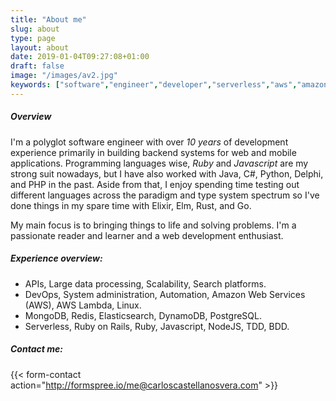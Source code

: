 ```yaml
---
title: "About me"
slug: about
type: page
layout: about
date: 2019-01-04T09:27:08+01:00
draft: false
image: "/images/av2.jpg"
keywords: ["software","engineer","developer","serverless","aws","amazon","architect","freelancer","contractor","ruby", "nodejs"]
---
```


##### Overview
I'm a polyglot software engineer with over _10 years_ of development experience primarily in building backend systems for web and mobile applications. Programming languages wise, _Ruby_ and _Javascript_ are my strong suit nowadays, but I have also worked with Java, C#, Python, Delphi, and PHP in the past. Aside from that, I enjoy spending time testing out different languages across the paradigm and type system spectrum so I've done things in my spare time with Elixir, Elm, Rust, and Go.

My main focus is to bringing things to life and solving problems. I'm a passionate reader and learner and a web development enthusiast.

##### Experience overview:

- APIs, Large data processing, Scalability, Search platforms.
- DevOps, System administration, Automation, Amazon Web Services (AWS), AWS Lambda, Linux.
- MongoDB, Redis, Elasticsearch, DynamoDB, PostgreSQL.
- Serverless, Ruby on Rails, Ruby, Javascript, NodeJS, TDD, BDD.

##### Contact me:

{{< form-contact action="http://formspree.io/me@carloscastellanosvera.com" >}}
